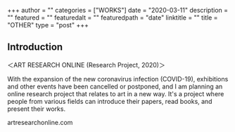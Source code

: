 +++
author = ""
categories = ["WORKS"]
date = "2020-03-11"
description = ""
featured = ""
featuredalt = ""
featuredpath = "date"
linktitle = ""
title = "OTHER"
type = "post"
+++

## Introduction

＜ART RESEARCH ONLINE (Research Project, 2020)＞

With the expansion of the new coronavirus infection (COVID-19), exhibitions and other events have been cancelled or postponed,
and I am planning an online research project that relates to art in a new way.
It's a project where people from various fields can introduce their papers, read books, and present their works.

artresearchonline.com
